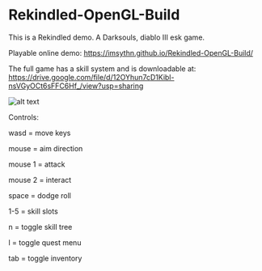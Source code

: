 # Rekindled-OpenGL-Build
This is a Rekindled demo. A Darksouls, diablo III esk game.

Playable online demo: https://imsythn.github.io/Rekindled-OpenGL-Build/

The full game has a skill system and is downloadable at:
https://drive.google.com/file/d/12OYhun7cD1Kibl-nsVGyOCt6sFFC6Hf_/view?usp=sharing

![alt text](https://cdn.discordapp.com/attachments/519458344805728258/682407318671065091/unknown.png)

Controls:

wasd = move keys

mouse = aim direction

mouse 1 = attack

mouse 2 = interact  

space = dodge roll

1-5 = skill slots

n = toggle skill tree

l = toggle quest menu

tab = toggle inventory

